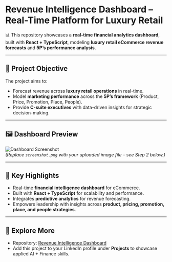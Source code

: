 # Revenue Intelligence Dashboard – Real-Time Platform for Luxury Retail  

📊 This repository showcases a **real-time financial analytics dashboard**, built with **React + TypeScript**, modeling **luxury retail eCommerce revenue forecasts** and **5P’s performance analysis**.  

---

## 🎯 Project Objective
The project aims to:  
- Forecast revenue across **luxury retail operations** in real-time.  
- Model **marketing performance** across the **5P’s framework** (Product, Price, Promotion, Place, People).  
- Provide **C-suite executives** with data-driven insights for strategic decision-making.  

---

## 🖼️ Dashboard Preview
![Dashboard Screenshot](screenshot.png)  
*(Replace `screenshot.png` with your uploaded image file – see Step 2 below.)*  

---

## 🚀 Key Highlights
- Real-time **financial intelligence dashboard** for eCommerce.  
- Built with **React + TypeScript** for scalability and performance.  
- Integrates **predictive analytics** for revenue forecasting.  
- Empowers leadership with insights across **product, pricing, promotion, place, and people strategies**.  

---

## 🔗 Explore More
- Repository: [Revenue Intelligence Dashboard](https://github.com/MackieUni/Revenue-intelligence-real-time-Financial-dashboard-Platform-for-Luxury-Retail)  
- Add this project to your LinkedIn profile under **Projects** to showcase applied AI + Finance skills.  
